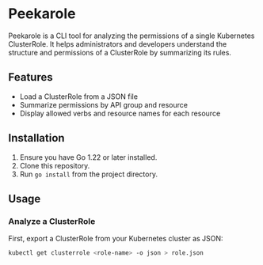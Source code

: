 # Peekarole

Peekarole is a CLI tool for analyzing the permissions of a single Kubernetes ClusterRole. It helps administrators and developers understand the structure and permissions of a ClusterRole by summarizing its rules.

## Features

- Load a ClusterRole from a JSON file
- Summarize permissions by API group and resource
- Display allowed verbs and resource names for each resource

## Installation

1. Ensure you have Go 1.22 or later installed.
2. Clone this repository.
3. Run `go install` from the project directory.

## Usage

### Analyze a ClusterRole

First, export a ClusterRole from your Kubernetes cluster as JSON:

```bash
kubectl get clusterrole <role-name> -o json > role.json